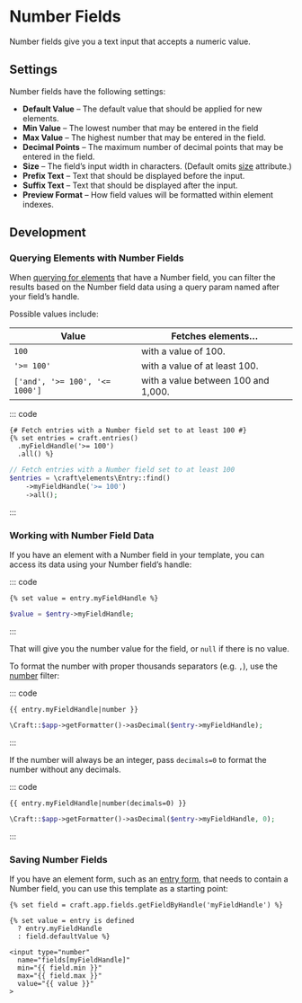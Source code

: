 # Number Fields

Number fields give you a text input that accepts a numeric value.

## Settings

Number fields have the following settings:

- **Default Value** – The default value that should be applied for new elements.
- **Min Value** – The lowest number that may be entered in the field
- **Max Value** – The highest number that may be entered in the field.
- **Decimal Points** – The maximum number of decimal points that may be entered in the field.
- **Size** – The field’s input width in characters. (Default omits [size](https://www.w3schools.com/tags/att_input_size.asp) attribute.)
- **Prefix Text** – Text that should be displayed before the input.
- **Suffix Text** – Text that should be displayed after the input.
- **Preview Format** – How field values will be formatted within element indexes.

## Development

### Querying Elements with Number Fields

When [querying for elements](element-queries.md) that have a Number field, you can filter the results based on the Number field data using a query param named after your field’s handle.

Possible values include:

| Value | Fetches elements…
| - | -
| `100` | with a value of 100.
| `'>= 100'` | with a value of at least 100.
| `['and', '>= 100', '<= 1000']` | with a value between 100 and 1,000.

::: code
```twig
{# Fetch entries with a Number field set to at least 100 #}
{% set entries = craft.entries()
  .myFieldHandle('>= 100')
  .all() %}
```
```php
// Fetch entries with a Number field set to at least 100
$entries = \craft\elements\Entry::find()
    ->myFieldHandle('>= 100')
    ->all();
```
:::

### Working with Number Field Data

If you have an element with a Number field in your template, you can access its data using your Number field’s handle:

::: code
```twig
{% set value = entry.myFieldHandle %}
```
```php
$value = $entry->myFieldHandle;
```
:::

That will give you the number value for the field, or `null` if there is no value.

To format the number with proper thousands separators (e.g. `,`), use the [number](./dev/filters.md#number) filter:

::: code
```twig
{{ entry.myFieldHandle|number }}
```
```php
\Craft::$app->getFormatter()->asDecimal($entry->myFieldHandle);
```
:::

If the number will always be an integer, pass `decimals=0` to format the number without any decimals.

::: code
```twig
{{ entry.myFieldHandle|number(decimals=0) }}
```
```php
\Craft::$app->getFormatter()->asDecimal($entry->myFieldHandle, 0);
```
:::


### Saving Number Fields

If you have an element form, such as an [entry form](https://craftcms.com/knowledge-base/entry-form), that needs to contain a Number field, you can use this template as a starting point:

```twig
{% set field = craft.app.fields.getFieldByHandle('myFieldHandle') %}

{% set value = entry is defined
  ? entry.myFieldHandle
  : field.defaultValue %}

<input type="number"
  name="fields[myFieldHandle]"
  min="{{ field.min }}"
  max="{{ field.max }}"
  value="{{ value }}"
>
```
